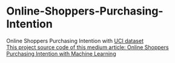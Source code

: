 # Online-Shoppers-Purchasing-Intention
Online Shoppers Purchasing Intention with [UCI dataset](https://archive.ics.uci.edu/ml/datasets/Online+Shoppers+Purchasing+Intention+Dataset)  
[This project source code of this medium article: Online Shoppers Purchasing Intention with Machine Learning](https://medium.com/@majidebraa/online-shoppers-purchasing-intention-with-machine-learning-af8d25267fc9)
